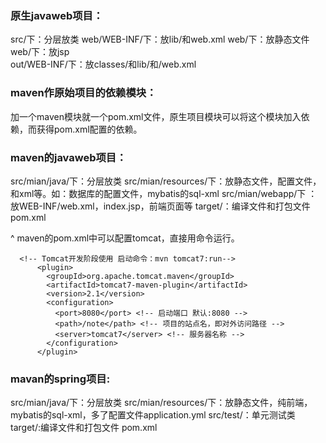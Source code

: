 ### **原生javaweb项目：**
src/下：分层放类
web/WEB-INF/下：放lib/和web.xml
web/下：放静态文件
web/下：放jsp
<br>
out/WEB-INF/下：放classes/和lib/和/web.xml

### **maven作原始项目的依赖模块：**
加一个maven模块就一个pom.xml文件，原生项目模块可以将这个模块加入依赖，而获得pom.xml配置的依赖。

### **maven的javaweb项目：**
src/mian/java/下：分层放类
src/mian/resources/下：放静态文件，配置文件，和xml等。如：数据库的配置文件，mybatis的sql-xml
src/mian/webapp/下 ：放WEB-INF/web.xml，index.jsp，前端页面等
target/：编译文件和打包文件
pom.xml

^
maven的pom.xml中可以配置tomcat，直接用命令运行。
```
  <!-- Tomcat开发阶段使用 启动命令：mvn tomcat7:run-->
      <plugin>
        <groupId>org.apache.tomcat.maven</groupId>
        <artifactId>tomcat7-maven-plugin</artifactId>
        <version>2.1</version>
        <configuration>
          <port>8080</port> <!-- 启动端口 默认:8080 -->
          <path>/note</path> <!-- 项目的站点名，即对外访问路径 -->
          <server>tomcat7</server> <!-- 服务器名称 -->
        </configuration>
      </plugin>
```
### **mavan的spring项目:**
src/mian/java/下：分层放类
src/mian/resources/下：放静态文件，纯前端，mybatis的sql-xml，多了配置文件application.yml
src/test/：单元测试类
target/:编译文件和打包文件
pom.xml
